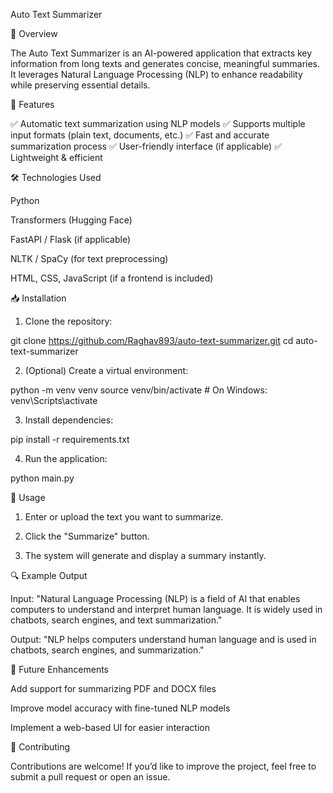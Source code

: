 

Auto Text Summarizer

📌 Overview

The Auto Text Summarizer is an AI-powered application that extracts key information from long texts and generates concise, meaningful summaries. It leverages Natural Language Processing (NLP) to enhance readability while preserving essential details.

🚀 Features

✅ Automatic text summarization using NLP models
✅ Supports multiple input formats (plain text, documents, etc.)
✅ Fast and accurate summarization process
✅ User-friendly interface (if applicable)
✅ Lightweight & efficient

🛠 Technologies Used

Python

Transformers (Hugging Face)

FastAPI / Flask (if applicable)

NLTK / SpaCy (for text preprocessing)

HTML, CSS, JavaScript (if a frontend is included)


📥 Installation

1. Clone the repository:

git clone https://github.com/Raghav893/auto-text-summarizer.git
cd auto-text-summarizer


2. (Optional) Create a virtual environment:

python -m venv venv
source venv/bin/activate  # On Windows: venv\Scripts\activate


3. Install dependencies:

pip install -r requirements.txt


4. Run the application:

python main.py



📝 Usage

1. Enter or upload the text you want to summarize.


2. Click the "Summarize" button.


3. The system will generate and display a summary instantly.



🔍 Example Output

Input:
"Natural Language Processing (NLP) is a field of AI that enables computers to understand and interpret human language. It is widely used in chatbots, search engines, and text summarization."

Output:
"NLP helps computers understand human language and is used in chatbots, search engines, and summarization."

📌 Future Enhancements

Add support for summarizing PDF and DOCX files

Improve model accuracy with fine-tuned NLP models

Implement a web-based UI for easier interaction


🤝 Contributing

Contributions are welcome! If you’d like to improve the project, feel free to submit a pull request or open an issue.

